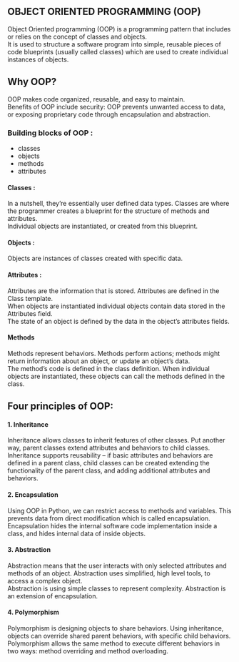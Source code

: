 ## OBJECT ORIENTED PROGRAMMING (OOP)
Object Oriented programming (OOP) is a programming pattern that includes or relies on the concept of classes and objects.  
It is used to structure a software program into simple, reusable pieces of code blueprints (usually called classes) which are used to create individual instances of objects.  

## Why OOP?
OOP makes code organized, reusable, and easy to maintain.  
Benefits of OOP include security: OOP prevents unwanted access to data, or exposing proprietary code through encapsulation and abstraction.

### Building blocks of OOP :
- classes
- objects
- methods
- attributes

#### Classes :
In a nutshell, they’re essentially user defined data types. Classes are where the programmer creates a blueprint for the structure of methods and attributes.  
Individual objects are instantiated, or created from this blueprint.

#### Objects :
Objects are instances of classes created with specific data.

#### Attributes :
Attributes are the information that is stored. Attributes are defined in the Class template.  
When objects are instantiated individual objects contain data stored in the Attributes field.  
The state of an object is defined by the data in the object’s attributes fields.

#### Methods
Methods represent behaviors. Methods perform actions; methods might return information about an object, or update an object’s data.  
The method’s code is defined in the class definition. When individual objects are instantiated, these objects can call the methods defined in the class.

## Four principles of OOP:

#### 1. Inheritance

Inheritance allows classes to inherit features of other classes. Put another way, parent classes extend attributes and behaviors to child classes.  
Inheritance supports reusability – if basic attributes and behaviors are defined in a parent class, child classes can be created extending the functionality of the parent class, and adding additional attributes and behaviors.

#### 2. Encapsulation
Using OOP in Python, we can restrict access to methods and variables. This prevents data from direct modification which is called encapsulation.
Encapsulation hides the internal software code implementation inside a class, and hides internal data of inside objects.

#### 3. Abstraction
Abstraction means that the user interacts with only selected attributes and methods of an object. Abstraction uses simplified, high level tools, to access a complex object.  
Abstraction is using simple classes to represent complexity. Abstraction is an extension of encapsulation.

#### 4. Polymorphism
Polymorphism is designing objects to share behaviors. Using inheritance, objects can override shared parent behaviors, with specific child behaviors.  
Polymorphism allows the same method to execute different behaviors in two ways: method overriding and method overloading.
